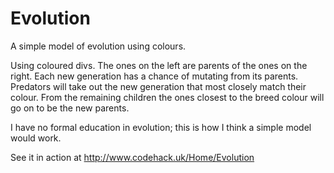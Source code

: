 Evolution
=========

A simple model of evolution using colours.

Using coloured divs. The ones on the left are parents of the ones on the right.
Each new generation has a chance of mutating from its parents.
Predators will take out the new generation that most closely match their colour.
From the remaining children the ones closest to the breed colour will go on to be the new parents.

I have no formal education in evolution; this is how I think a simple model would work.

See it in action at http://www.codehack.uk/Home/Evolution
